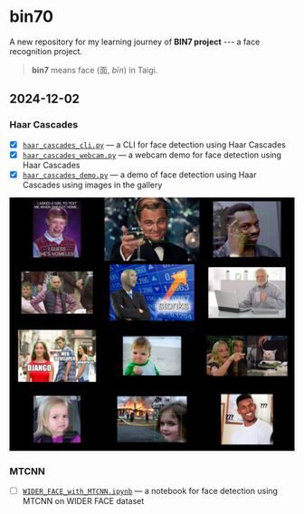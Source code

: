 # bin70

A new repository for my learning journey of **BIN7 project** --- a face recognition project.

> **bin7** means face (面, *bīn*) in Taigi.

## 2024-12-02

### Haar Cascades

- [x] [`haar_cascades_cli.py`](./haar_cascades/haar_cascades_cli.py) — a CLI for face detection using Haar Cascades
- [x] [`haar_cascades_webcam.py`](./haar_cascades/haar_cascades_webcam.py) — a webcam demo for face detection using Haar Cascades
- [x] [`haar_cascades_demo.py`](./haar_cascades/haar_cascades_demo.py) — a demo of face detection using Haar Cascades using images in the gallery

![demo](./haar_cascades/demo_by_haar_cascades.jpg)

### MTCNN

- [ ] [`WIDER_FACE_with_MTCNN.ipynb`](./mtcnn/WIDER_FACE_with_MTCNN.ipynb) — a notebook for face detection using MTCNN on WIDER FACE dataset


